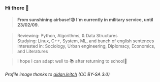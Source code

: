 ### Hi there 👋
> #### From sunshining airbase!😓 I'm currently in military service, until 23/02/09.

> Reviewing: Python, Algorithms, & Data Structures  
> Studying: Linux, C++, System, ML, and bunch of english sentences  
> Interested in: Sociology, Urban engineering, Diplomacy, Economics, and Literatures  

> I hope I can adapt well to 📚 after returning to school🤗
###### *Profile image thanks to [aidan.leitch](https://www.tinkercad.com/things/4hAO6GgTgpU) (CC BY-SA 3.0)*
<!--
**sciberbee/sciberbee** is a ✨ _special_ ✨ repository because its `README.md` (this file) appears on your GitHub profile.

Here are some ideas to get you started:

- 🔭 I’m currently working on ...
- 🌱 I’m currently learning ...
- 👯 I’m looking to collaborate on ...
- 🤔 I’m looking for help with ...
- 💬 Ask me about ...
- 📫 How to reach me: ...
- 😄 Pronouns: ...
- ⚡ Fun fact: ...
- 깃허브 위젯도 나중에 추가하자
- 블로그도...
- 교환학생 기록도.. 개발경험도..
-->
